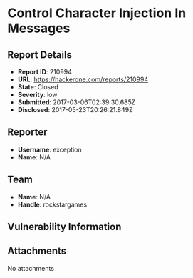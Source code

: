 # Control Character Injection In Messages

## Report Details
- **Report ID**: 210994
- **URL**: https://hackerone.com/reports/210994
- **State**: Closed
- **Severity**: low
- **Submitted**: 2017-03-06T02:39:30.685Z
- **Disclosed**: 2017-05-23T20:26:21.849Z

## Reporter
- **Username**: exception
- **Name**: N/A

## Team
- **Name**: N/A
- **Handle**: rockstargames

## Vulnerability Information


## Attachments
No attachments
